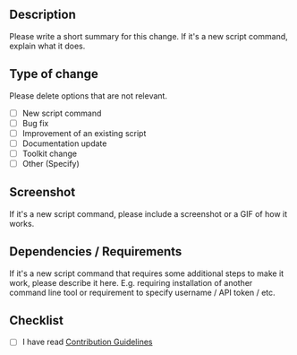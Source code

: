 ## Description

Please write a short summary for this change. If it's a new script command, explain what it does.

## Type of change

Please delete options that are not relevant.

- [ ] New script command
- [ ] Bug fix
- [ ] Improvement of an existing script
- [ ] Documentation update
- [ ] Toolkit change
- [ ] Other (Specify)

## Screenshot

If it's a new script command, please include a screenshot or a GIF of how it works.

## Dependencies / Requirements

If it's a new script command that requires some additional steps to make it work, please describe it here. E.g. requiring installation of another command line tool or requirement to specify username / API token / etc.

## Checklist

- [ ] I have read [Contribution Guidelines](https://github.com/raycast/script-commands/blob/master/CONTRIBUTING.md)